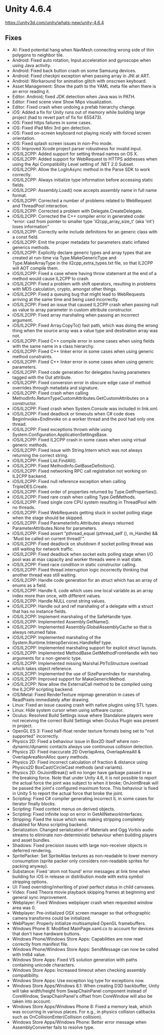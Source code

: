 # Unity 4.6.4
https://unity3d.com/unity/whats-new/unity-4.6.4

## Fixes

<ul>
<li>AI: Fixed potential hang when NavMesh connecting wrong side of thin polygons to neighbor tile.</li>
<li>Android: Fixed auto rotation, Input.acceleration and gyroscope when using Java activity.</li>
<li>Android: Fixed back button crash on some Samsung devices.</li>
<li>Android: Fixed checkjni exception when passing array in JNI at ART.</li>
<li>Android: Workaround for animation glitch with onscreen keyboard.</li>
<li>Asset Management: Show the path to the YAML meta file when there is an error reading it.</li>
<li>Editor: Android; fixed JDK detection when Java was in PATH.</li>
<li>Editor: Fixed scene view Show Mips visualization.</li>
<li>Editor: Fixed crash when undoing a prefab hierarchy change.</li>
<li>iOS: Added a fix for Unity runs out of memory while building large project (had to revert part of fix for 655473).</li>
<li>iOS: Fixed https failures in some cases.</li>
<li>iOS: Fixed iPad Mini 3rd gen detection.</li>
<li>iOS: Fixed on-screen keyboard not playing nicely with forced screen orientation.</li>
<li>iOS: Fixed splash screen issues in non-Pro mode.</li>
<li>iOS: Improved Xcode project parser robustness for invalid input.</li>
<li>iOS/IL2CPP: Added support for setting thread names on OS X.</li>
<li>iOS/IL2CPP: Added support for WebRequest to HTTPS addresses when using the Api Compatibility Level setting of .NET 2.0 Subset.</li>
<li>iOS/IL2CPP: Allow the LogInAsync method in the Parse SDK to work correctly.</li>
<li>iOS/IL2CPP: Always initialize type information before accessing static fields.</li>
<li>iOS/IL2CPP: Assembly.Load() now accepts assembly name in full name format.</li>
<li>iOS/IL2CPP: Corrected a number of problems related to WebRequest and ThreadPool interaction.</li>
<li>iOS/IL2CPP: Corrected a problem with Delegate.CreateDelegate.</li>
<li>iOS/IL2CPP: Corrected the C++ compiler error in generated code: "error: cast from pointer to smaller type 'il2cpp_array_size_t' (aka 'int') loses information"</li>
<li>iOS/IL2CPP: Correctly write include definitions for an generic class with a const field.</li>
<li>iOS/IL2CPP: Emit the proper metadata for parameters static inflated generics methods.</li>
<li>iOS/IL2CPP: Explicitly declare generic types and array types that are created at run-time via Type.MakeGenericType and Type.MakeArrayType in the il2cpp_extra_types.txt file, so that IL2CPP will AOT compile them.</li>
<li>iOS/IL2CPP: Fixed a case where having throw statement at the end of a method would cause IL2CPP to crash.</li>
<li>iOS/IL2CPP: Fixed a problem with shift operators, resulting in problems with MD5 calculation, crypto, amongst other things.</li>
<li>iOS/IL2CPP: Fixed a queuing bug that might lead to WebRequests arriving at the same time and being used incorrectly.</li>
<li>iOS/IL2CPP: Fixed an issue that caused IL2CPP crash when passing null as value to array parameter in custom attribute constructor.</li>
<li>iOS/IL2CPP: Fixed array marshaling when passing an incorrect argument.</li>
<li>iOS/IL2CPP: Fixed Array.CopyTo() fast path, which was doing the wrong thing when the source array was a value type and destination array was not.</li>
<li>iOS/IL2CPP: Fixed C++ compile error in some cases when using fields with the same name in a class hierarchy.</li>
<li>iOS/IL2CPP: Fixed C++ linker error in some cases when using generic method constraints.</li>
<li>iOS/IL2CPP: Fixed C++ linker error in some cases when using generic parameters.</li>
<li>iOS/IL2CPP: Fixed code generation for delegates having parameters tagged with the Out attribute.</li>
<li>iOS/IL2CPP: Fixed conversion error in obscure edge case of method overrides through metadata and signature.</li>
<li>iOS/IL2CPP: Fixed crash when calling MethodInfo.ReturnTypeCustomAttributes.GetCustomAttributes on a constructor.</li>
<li>iOS/IL2CPP: Fixed crash when System.Console was included in link.xml.</li>
<li>iOS/IL2CPP: Fixed deadlock or timeouts when C# code does BeginInvoke+EndInvoke on a worker thread and the pool had only one thread.</li>
<li>iOS/IL2CPP: Fixed exceptions thrown while using System.Configuration.ApplicationSettingsBase.</li>
<li>iOS/IL2CPP: Fixed IL2CPP crash in some cases when using virtual generic methods.</li>
<li>iOS/IL2CPP: Fixed issue with String.Intern which was not always returning the correct string.</li>
<li>iOS/IL2CPP: Fixed List.FindAll().</li>
<li>iOS/IL2CPP: Fixed MethodInfo.GetBaseDefinition().</li>
<li>iOS/IL2CPP: Fixed networking RPC call registration not working on IL2CPP backend.</li>
<li>iOS/IL2CPP: Fixed null reference exception when calling TripleDES.Create.</li>
<li>iOS/IL2CPP: Fixed order of properties returned by Type.GetProperties().</li>
<li>iOS/IL2CPP: Fixed rare crash when calling Type.GetMethods.</li>
<li>iOS/IL2CPP: Fixed single core CPU system resulting in ThreadPool with no threads.</li>
<li>iOS/IL2CPP: Fixed WebRequests getting stuck in socket polling stage when the stage should be skipped.</li>
<li>iOS/IL2CPP: Fixed ParameterInfo.Attributes always returned ParameterAttributes.None for parameters.</li>
<li>iOS/IL2CPP: Fixed assert "pthread_equal (pthread_self (), m_Handle) &amp;&amp; 'Must be called on current thread!'".</li>
<li>iOS/IL2CPP: Fixed deadlock on shutdown if socket polling thread was still waiting for network traffic.</li>
<li>iOS/IL2CPP: Fixed deadlock when socket exits polling stage when I/O pool was at max capacity and worker threads were in wait state.</li>
<li>iOS/IL2CPP: Fixed race condition in static constructor calling.</li>
<li>iOS/IL2CPP: Fixed thread interruption logic incorrectly thinking that another thread was still waiting.</li>
<li>iOS/IL2CPP: Handle code generation for an struct which has an array of enums as a field.</li>
<li>iOS/IL2CPP: Handle IL code which uses one local variable as an array index more than once, with different values.</li>
<li>iOS/IL2CPP: Handle NULL const string values.</li>
<li>iOS/IL2CPP: Handle out and ref marshaling of a delegate with a struct that has no instance fields.</li>
<li>iOS/IL2CPP: Implement marshaling of the SafeHandle type.</li>
<li>iOS/IL2CPP: Implemented Assembly.GetName().</li>
<li>iOS/IL2CPP: Implemented Assembly.GlobalAssemblyCache so that is always returned false.</li>
<li>iOS/IL2CPP: Implemented marshaling of the System.Runtime.InteropServices.HandleRef type.</li>
<li>iOS/IL2CPP: Implemented marshaling support for explicit struct layouts.</li>
<li>iOS/IL2CPP: Implemented MethodBase.GetMethodFromHandle with two arguments for a non-generic type.</li>
<li>iOS/IL2CPP: Implemented missing Marshal.PtrToStructure overload which takes object reference.</li>
<li>iOS/IL2CPP: Implemented the use of SizeParamIndex for marshaling.</li>
<li>iOS/IL2CPP: Improved support for MakeGenericMethod.</li>
<li>iOS/IL2CPP: Now allow the ExternalCall method to be compiled using the IL2CPP scripting backend.</li>
<li>iOS/Metal: Fixed RenderTexture mipmap generation in cases of ReadPixels immediately after drawing.</li>
<li>Linux: Fixed an issue causing crash with native plugins using STL types.</li>
<li>Linux: Hide system cursor when using software cursor.</li>
<li>Oculus: Resolved Build Settings issue where Standalone players were not receiving the correct Build Settings when Oculus Plugin was present in project.</li>
<li>OpenGL ES 3: Fixed half-float render texture formats being set to "not supported" incorrectly.</li>
<li>Physics 2D: Fixed a behaviour issue in Box2D itself where non-dynamic/dynamic contacts always use continuous collision detection.</li>
<li>Physics 2D: Fixed inaccurate 2D OverlapArea, OverlapAreaAll &amp; OverlapAreaNonAlloc query methods.</li>
<li>Physics 2D: Fixed incorrect calculation of fraction &amp; distance using Physics2D BoxCast/CircleCast methods (and variants).</li>
<li>Physics 2D: OnJointBreak() will no longer have garbage passed in as the breaking force. Note that under Unity 4.6, it is not possible to report the actual force the joint was subject to when it broke; OnJointBreak will be passed the joint's configured maximum force. This behaviour is fixed in Unity 5 to report the actual force that broke the joint.</li>
<li>Scripting: Fixed C# compiler generating incorrect IL in some cases for iterator finally blocks.</li>
<li>Scripting: Fixed context menus on derived objects.</li>
<li>Scripting: Fixed infinite loop on error in GetAllNetworkInterfaces.</li>
<li>Stripping: Fixed the issue which was making stripping completely disabled for Mono scripting backend.</li>
<li>Serialization: Changed serialization of Materials and Ogg Vorbis audio streams to eliminate non-deterministic behaviour when building players and asset bundles.</li>
<li>Shadows: Fixed precision issues with large non-receiver objects in deferred rendering.</li>
<li>SpritePacker: Set SpriteAtlas textures as non-readable to lower memory consumption (sprite packer only considers non-readable sprites for packing anyway).</li>
<li>Substance: Fixed 'atom not found' error messages at link time when building for iOS in release or distribution mode with extra symbol stripping options.</li>
<li>UI: Fixed overriding/inheriting of pixel perfect status in child canvases.</li>
<li>Video: Fixed Theora movie playback skipping frames at beginning and general sync improvement.</li>
<li>Webplayer: Fixed Windows webplayer crash when requested window area was 0.</li>
<li>Webplayer: Pre-initialized OSX screen manager so that orthographic camera transforms could be initialized.</li>
<li>WebPlayer: Properly initialize multisampled OpenGL framebuffers.</li>
<li>Windows Phone 8: Modified MainPage.xaml.cs to account for devices that don't have hardware buttons.</li>
<li>Windows Phone/Windows Store Apps: Capabilities are now read correctly from manifest file.</li>
<li>Windows Phone/Windows Store Apps: SendMessage can now be called with Int64 value.</li>
<li>Windows Store Apps: Fixed VS solution generation with paths containing unicode characters.</li>
<li>Windows Store Apps: Increased timeout when checking assembly compatibility.</li>
<li>Windows Store Apps: Use exception log type for exceptions now.</li>
<li>Windows Store Apps/Windows 8.1: When creating D3D backbuffer, Unity will take width/height from SwapChainPanel component instead of CoreWindow, SwapChainPanel's offset from CoreWindow will also be taken into account.</li>
<li>Windows Store Apps/Windows Phone 8: Fixed a memory leak, which was occurring in various places. For e.g., in physics collision callbacks such as OnCollisionEnter(Collision collision).</li>
<li>Windows Store Apps/Windows Phone: Better error message when AssemblyConverter fails to resolve type.</li>
</ul>
